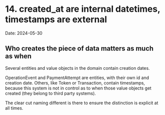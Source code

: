 # 14. created_at are internal datetimes, timestamps are external

Date: 2024-05-30

## Who creates the piece of data matters as much as when

Several entities and value objects in the domain contain creation dates.

OperationEvent and PaymentAttempt are entities, with their own id and creation date. Others, like Token or Transaction,
contain timestamps, because this system is not in control as to when those value objects get created (they belong to third party systems).

The clear cut naming different is there to ensure the distinction is explicit at all times.